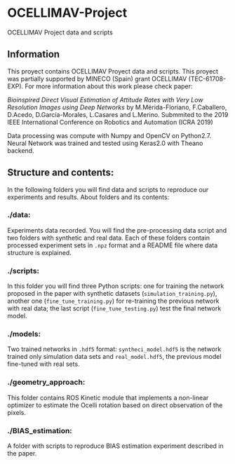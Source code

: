 # OCELLIMAV-Project
OCELLIMAV Project data and scripts

## Information
This proyect contains OCELLIMAV Proyect data and scripts. This proyect was partially supported by MINECO (Spain) grant OCELLIMAV (TEC-61708-EXP). For more information about this work please check paper: 

*Bioinspired Direct Visual Estimation of Attitude Rates with Very Low Resolution Images using Deep Networks* by M.Mérida-Floriano, F.Caballero, D.Acedo, D.García-Morales, L.Casares and L.Merino. Submmited to the 2019 IEEE International Conference on Robotics and Automation (ICRA 2019) 

Data processing was compute with Numpy and OpenCV on Python2.7. Neural Network was trained and tested using Keras2.0 with Theano backend.


## Structure and contents:
In the following folders you will find data and scripts to reproduce our experiments and results. About folders and its contents:

### ./data:
Experiments data recorded. You will find the pre-processing data script and two folders with synthetic and real data. Each of these folders contain processed experiment sets in `.npz` format and a README file where data structure is explained.

### ./scripts:
In this folder you will find three Python scripts: one for training the network proposed in the paper with synthetic datasets (`simulation_training.py`), another one (`fine_tune_training.py`) for re-training the previous network with real data; the last script (`fine_tune_testing.py`) test the final network model. 
  
### ./models:
Two trained networks in `.hdf5` format: `syntheci_model.hdf5` is the network trained only simulation data sets and `real_model.hdf5`, the previous model fine-tuned with real sets.

### ./geometry_approach: 
This folder contains ROS Kinetic module that implements a non-linear optimizer to estimate the Ocelli rotation based on direct observation of the pixels. 

### ./BIAS_estimation:
A folder with scripts to reproduce BIAS estimation experiment described in the paper.
